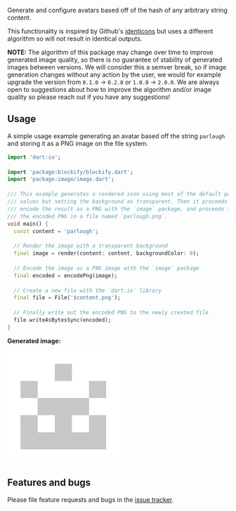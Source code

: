 Generate and configure avatars based off of the hash of any arbitrary string content.

This functionality is inspired by Github's [identicons](https://github.blog/2013-08-14-identicons/) but uses
a different algorithm so will not result in identical outputs.

**NOTE:** The algorithm of this package may change over time to improve generated image quality, so there is no
guarantee of stability of generated images between versions. We will consider this a semver break, so if image
generation changes without any action by the user, we would for example upgrade the version from `0.1.0` -> `0.2.0` or
`1.0.0` -> `2.0.0`. We are always open to suggestions about how to improve the algorithm and/or image quality so please
reach out if you have any suggestions!

## Usage

A simple usage example generating an avatar based off the string `parlough` and storing it as
a PNG image on the file system.

```dart
import 'dart:io';

import 'package:blockify/blockify.dart';
import 'package:image/image.dart';

/// This example generates a rendered icon using most of the default parameter
/// values but setting the background as transparent. Then it proceeds to
/// encode the result as a PNG with the `image` package, and proceeds to store
/// the encoded PNG in a file named `parlough.png`.
void main() {
  const content = 'parlough';

  // Render the image with a transparent background
  final image = render(content: content, backgroundColor: 0);

  // Encode the image as a PNG image with the `image` package
  final encoded = encodePng(image);

  // Create a new file with the `dart:io` library
  final file = File('$content.png');

  // Finally write out the encoded PNG to the newly created file
  file.writeAsBytesSync(encoded);
}

```

**Generated image:**

![The generated image](https://github.com/parlough/blockify/blob/main/example/parlough.png)

## Features and bugs

Please file feature requests and bugs in the [issue tracker][tracker].

[tracker]: https://github.com/parlough/blockify
